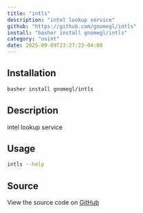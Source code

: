 ```yaml
---
title: "intls"
description: "intel lookup service"
github: "https://github.com/gnomegl/intls"
install: "basher install gnomegl/intls"
category: "osint"
date: 2025-09-09T23:27:23-04:00
---
```


## Installation

```bash
basher install gnomegl/intls
```

## Description

intel lookup service

## Usage

```bash
intls --help
```

## Source

View the source code on [GitHub](https://github.com/gnomegl/intls)
